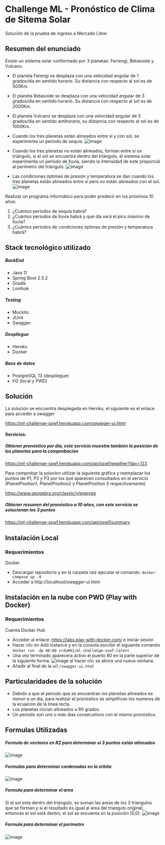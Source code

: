 # Challenge ML - Pronóstico de Clima de Sitema Solar

 Solución de la prueba de ingreso a Mercado Libre.

## Resumen del enunciado

Existe un sistema solar conformado por 3 planetas: Ferrengi, Betasoide y Vulcano.

- El planeta Ferengi se desplaza con una velocidad angular de 1 grados/día en sentido horario. Su distancia con respecto al sol es de 500Km.
- El planeta Betasoide se desplaza con una velocidad angular de 3 grados/día en sentido horario. Su distancia con respecto al sol es de 2000Km.
- El planeta Vulcano se desplaza con una velocidad angular de 5 grados/día en sentido antihorario, su distancia con respecto al sol es de 1000Km.

- Cuando los tres planetas están alineados entre sí y con sol, se experimenta un período de sequía.
![image](https://user-images.githubusercontent.com/43072051/126923524-c6a90749-926a-4127-a346-fe4e1c6d1ad5.png)
- Cuando los tres planetas no están alineados, forman entre sí un triángulo, si el sol se encuentra dentro del triángulo, el sistema solar experimenta un período de lluvia, siendo la intensidad de este proporcial al perímetro del triángulo.
![image](https://user-images.githubusercontent.com/43072051/126923564-861cf3ad-d930-498b-9111-19942c5ae8f8.png)
- Las condiciones óptimas de presión y temperatura se dan cuando los tres planetas están alineados entre sí pero no están alineados con el sol.
![image](https://user-images.githubusercontent.com/43072051/126923579-639779bd-be71-4948-a4bf-bf3e75f61786.png)

Realizar un programa informático para poder predecir en los próximos 10 años:
1. ¿Cuántos períodos de sequía habrá?
2. ¿Cuántos períodos de lluvia habrá y qué día será el pico máximo de lluvia?
3. ¿Cuántos períodos de condiciones óptimas de presión y temperatura habrá?
 
## Stack tecnológico utilizado

##### BackEnd
- Java 11
- Spring Boot 2.5.2
- Gradle 
- Lombok
##### Testing
- Mockito
- JUnit
- Swagger
##### Despliegue
- Heroku
- Docker
##### Base de datos
- PostgreSQL 13 (despliegue)
- H2 (local y PWD)

## Solución

La solucion se encuentra desplegada en Heroku, el siguiente es el enlace para acceder a swagger

https://ml-challenge-sswf.herokuapp.com/swagger-ui.html

#### Servicios:

##### Obtener pronóstico por día, este servicio muestra tambien la posicion de los planetas para la comprobación

https://ml-challenge-sswf.herokuapp.com/api/sswf/weather?day=123

Para comprobar la solucion utilizar la siguiente gráfica y reemplazar los puntos de P1, P2 y P3 por los que aparecen consultados en el servicio (PlanetPosition1, PlanetPosition2 y PlanetPosition 3 respectivamente)

https://www.geogebra.org/classic/yjwppygq
 
##### Obtener resumen del pronóstico a 10 años, con este servicio se solucionan los 3 puntos

https://ml-challenge-sswf.herokuapp.com/api/sswf/summary

## Instalación Local

### Requerimientos

Docker

- Descargar repositorio y en la carpeta raíz ejecutar el comando:
  ```docker-compose up -d```
- Acceder a http://localhost/swagger-ui.html

## Instalación en la nube con PWD (Play with Docker)

### Requerimientos

Cuenta Docker Hub

- Acceder al enlace: https://labs.play-with-docker.com/ e iniciar sesión
- Hacer clic en Add Instance y en la consola escribir el siguiente comando ```docker run -dp 80:80 srdu001/ml-challenge-sswf:latest```
- Una vez terminado aparecera activo el puerto 80 en la parte superior de la siguiente forma: ![image](https://user-images.githubusercontent.com/43072051/126933499-bb87606a-dd9a-4f18-90a2-009f9affeeba.png) al hacer clic se abrira una nueva ventana.
- Añadir al final de la url  ```/swagger-ui.html ```


 ## Particularidades de la solución
 
- Debido a que el periodo que se encuentran los planetas alineados es menor a un dia, para realizar el pronóstico se simplifican los numeros de la ecuacion de la linea recta.
- Los planetas inician alineados a 90 grados.
- Un periodo son uno o más dias consecutivos con el mismo pronóstico.

## Formulas Utilizadas
##### Formula de vectores en R2 para determinar si 3 puntos están alineados
![image](https://user-images.githubusercontent.com/43072051/126928637-1f6cc19c-31d3-4c94-95b4-ea75a71fbf40.png)
##### Formulas para determinar cordenadas en la órbita
![image](https://user-images.githubusercontent.com/43072051/126928681-146216d5-0f4b-4e7b-8625-866ac5f0d919.png)
##### Formula para determinar el area
Si el sol esta dentro del triangulo, se suman las areas de los 3 triangulos que se forman y si el resultado es igual al area del triangulo original, entonces el sol está dentro, el sol se encuenta en la posición (0,0).
![image](https://user-images.githubusercontent.com/43072051/126928882-14c8cea3-a658-483c-b864-af185ea865d9.png)
##### Formula para determinar el perímetro
![image](https://user-images.githubusercontent.com/43072051/126928912-fb02cbf9-705c-48b6-922f-78e0ca144dfc.png)
